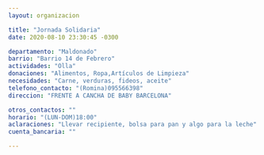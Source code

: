 ```yaml
---
layout: organizacion

title: "Jornada Solidaria"
date: 2020-08-10 23:30:45 -0300

departamento: "Maldonado"
barrio: "Barrio 14 de Febrero"
actividades: "Olla"
donaciones: "Alimentos, Ropa,Artículos de Limpieza"
necesidades: "Carne, verduras, fideos, aceite"
telefono_contacto: "(Romina)095566398"
direccion: "FRENTE A CANCHA DE BABY BARCELONA"

otros_contactos: ""
horario: "(LUN-DOM)18:00"
aclaraciones: "Llevar recipiente, bolsa para pan y algo para la leche"
cuenta_bancaria: ""

---
```

